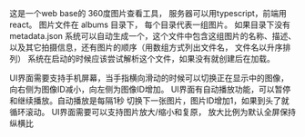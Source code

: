 这是一个web base的 360度图片查看工具，
服务器可以用typescript，前端用react。
图片文件在 albums 目录下， 每个目录代表一组图片。
如果目录下没有metadata.json 系统可以自动生成一个，这个文件中包含这组图片的名称、描述、以及其它拍摄信息，还有图片的顺序（用数组方式列出文件名， 文件名以升序排列） 
系统在启动的时候应该尝试解析这个文件，如果没有就创建后在加载。

UI界面需要支持手机屏幕，当手指横向滑动的时候可以切换正在显示中的图像，向右侧为图像ID减小，向左侧为图像ID增加。
UI界面有自动播放功能，可以暂停和继续播放。自动播放是每隔1秒 切换下一张图片，图片ID增加1，如果到头了就循环滚动。
UI界面需要可以支持图片放大/缩小和复原， 放大比例为默认全屏保持纵横比

